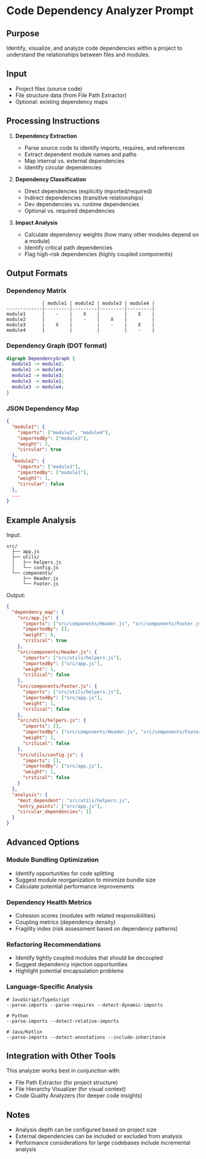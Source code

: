 # Code Dependency Analyzer Prompt

## Purpose
Identify, visualize, and analyze code dependencies within a project to understand the relationships between files and modules.

## Input
- Project files (source code)
- File structure data (from File Path Extractor)
- Optional: existing dependency maps

## Processing Instructions

1. **Dependency Extraction**
   - Parse source code to identify imports, requires, and references
   - Extract dependent module names and paths
   - Map internal vs. external dependencies
   - Identify circular dependencies

2. **Dependency Classification**
   - Direct dependencies (explicitly imported/required)
   - Indirect dependencies (transitive relationships)
   - Dev dependencies vs. runtime dependencies
   - Optional vs. required dependencies

3. **Impact Analysis**
   - Calculate dependency weights (how many other modules depend on a module)
   - Identify critical path dependencies
   - Flag high-risk dependencies (highly coupled components)

## Output Formats

### Dependency Matrix
```
             | module1 | module2 | module3 | module4 |
-------------|---------|---------|---------|---------|
module1      |    -    |    X    |         |    X    |
module2      |         |    -    |    X    |         |
module3      |    X    |         |    -    |    X    |
module4      |         |         |         |    -    |
```

### Dependency Graph (DOT format)
```dot
digraph DependencyGraph {
  module1 -> module2;
  module1 -> module4;
  module2 -> module3;
  module3 -> module1;
  module3 -> module4;
}
```

### JSON Dependency Map
```json
{
  "module1": {
    "imports": ["module2", "module4"],
    "importedBy": ["module3"],
    "weight": 2,
    "circular": true
  },
  "module2": {
    "imports": ["module3"],
    "importedBy": ["module1"],
    "weight": 1,
    "circular": false
  },
  ...
}
```

## Example Analysis

Input:
```
src/
  ├── app.js
  ├── utils/
  │   ├── helpers.js
  │   └── config.js
  └── components/
      ├── Header.js
      └── Footer.js
```

Output:
```json
{
  "dependency_map": {
    "src/app.js": {
      "imports": ["src/components/Header.js", "src/components/Footer.js", "src/utils/config.js"],
      "importedBy": [],
      "weight": 0,
      "critical": true
    },
    "src/components/Header.js": {
      "imports": ["src/utils/helpers.js"],
      "importedBy": ["src/app.js"],
      "weight": 1,
      "critical": false
    },
    "src/components/Footer.js": {
      "imports": ["src/utils/helpers.js"],
      "importedBy": ["src/app.js"],
      "weight": 1,
      "critical": false
    },
    "src/utils/helpers.js": {
      "imports": [],
      "importedBy": ["src/components/Header.js", "src/components/Footer.js"],
      "weight": 2,
      "critical": false
    },
    "src/utils/config.js": {
      "imports": [],
      "importedBy": ["src/app.js"],
      "weight": 1,
      "critical": false
    }
  },
  "analysis": {
    "most_dependent": "src/utils/helpers.js",
    "entry_points": ["src/app.js"],
    "circular_dependencies": []
  }
}
```

## Advanced Options

### Module Bundling Optimization
- Identify opportunities for code splitting
- Suggest module reorganization to minimize bundle size
- Calculate potential performance improvements

### Dependency Health Metrics
- Cohesion scores (modules with related responsibilities)
- Coupling metrics (dependency density)
- Fragility index (risk assessment based on dependency patterns)

### Refactoring Recommendations
- Identify tightly coupled modules that should be decoupled
- Suggest dependency injection opportunities
- Highlight potential encapsulation problems

### Language-Specific Analysis
```
# JavaScript/TypeScript
--parse-imports --parse-requires --detect-dynamic-imports

# Python
--parse-imports --detect-relative-imports

# Java/Kotlin
--parse-imports --detect-annotations --include-inheritance
```

## Integration with Other Tools
This analyzer works best in conjunction with:
- File Path Extractor (for project structure)
- File Hierarchy Visualizer (for visual context)
- Code Quality Analyzers (for deeper code insights)

## Notes
- Analysis depth can be configured based on project size
- External dependencies can be included or excluded from analysis
- Performance considerations for large codebases include incremental analysis